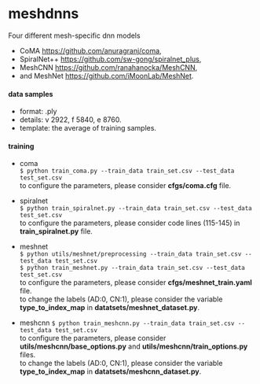 # meshdnns
Four different mesh-specific dnn models 
* CoMA https://github.com/anuragranj/coma, 
* SpiralNet++ https://github.com/sw-gong/spiralnet_plus, 
* MeshCNN https://github.com/ranahanocka/MeshCNN, 
* and MeshNet https://github.com/iMoonLab/MeshNet.

#### data samples
* format: .ply  
* details: v 2922, f 5840, e 8760.  
* template: the average of training samples.

#### training
* coma  
`$ python train_coma.py --train_data train_set.csv --test_data test_set.csv`  
 to configure the parameters, please consider **cfgs/coma.cfg** file. 

* spiralnet  
`$ python train_spiralnet.py --train_data train_set.csv --test_data test_set.csv`  
 to configure the parameters, please consider code lines (115-145) in **train_spiralnet.py** file. 

* meshnet  
`$ python utils/meshnet/preprocessing --train_data train_set.csv --test_data test_set.csv`  
`$ python train_meshnet.py --train_data train_set.csv --test_data test_set.csv`  
 to configure the parameters, please consider **cfgs/meshnet_train.yaml** file.  
 to change the labels (AD:0, CN:1), please consider the variable **type_to_index_map** in **datatsets/meshnet_dataset.py**.

* meshcnn
`$ python train_meshcnn.py --train_data train_set.csv --test_data test_set.csv`  
 to configure the parameters, please consider **utils/meshcnn/base_options.py** and **utils/meshcnn/train_options.py** files.  
 to change the labels (AD:0, CN:1), please consider the variable **type_to_index_map** in **datatsets/meshcnn_dataset.py**.
